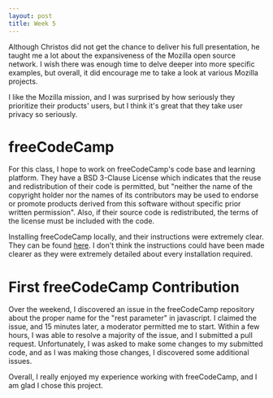 ```yaml
---
layout: post
title: Week 5
---
```


Although Christos did not get the chance to deliver his full presentation, he taught me a lot about the expansiveness of the Mozilla open source network. I wish there was enough time to delve deeper into more specific examples, but overall, it did encourage me to take a look at various Mozilla projects.

I like the Mozilla mission, and I was surprised by how seriously they prioritize their products' users, but I think it's great that they take user privacy so seriously.


# freeCodeCamp
For this class, I hope to work on freeCodeCamp's code base and learning platform. They have a BSD 3-Clause License which indicates that the reuse and redistribution of their code is permitted, but "neither the name of the copyright holder nor the names of its contributors may be used to endorse or promote products derived from this software without specific prior written permission". Also, if their source code is redistributed, the terms of the license must be included with the code.

Installing freeCodeCamp locally, and their instructions were extremely clear. They can be found [here](https://github.com/freeCodeCamp/freeCodeCamp/blob/master/docs/how-to-setup-freecodecamp-locally.md). I don't think the instructions could have been made clearer as they were extremely detailed about every installation required.


# First freeCodeCamp Contribution
Over the weekend, I discovered an issue in the freeCodeCamp repository about the proper name for the "rest parameter" in javascript. I claimed the issue, and 15 minutes later, a moderator permitted me to start. Within a few hours, I was able to resolve a majority of the issue, and I submitted a pull request. Unfortunately, I was asked to make some changes to my submitted code, and as I was making those changes, I discovered some additional issues.

Overall, I really enjoyed my experience working with freeCodeCamp, and I am glad I chose this project.
